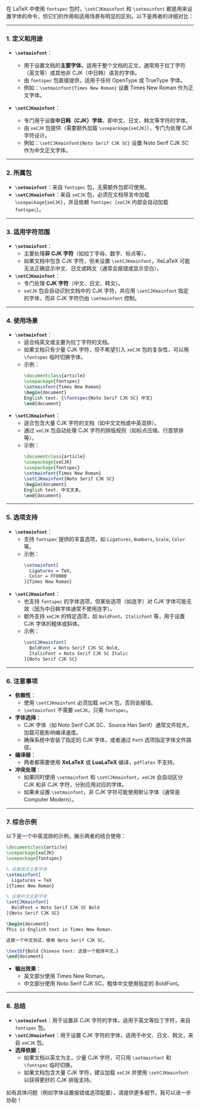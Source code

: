 在 LaTeX 中使用 `fontspec` 包时，`\setCJKmainfont` 和 `\setmainfont` 都是用来设置字体的命令，但它们的作用和适用场景有明显的区别。以下是两者的详细对比：

---

### 1. **定义和用途**
- **`\setmainfont`**：
  - 用于设置文档的**主要字体**，适用于整个文档的正文，通常用于拉丁字符（英文等）或其他非 CJK（中日韩）语言的字体。
  - 由 `fontspec` 包直接提供，适用于任何 OpenType 或 TrueType 字体。
  - 例如：`\setmainfont{Times New Roman}` 设置 Times New Roman 作为正文字体。

- **`\setCJKmainfont`**：
  - 专门用于设置**中日韩（CJK）字体**，即中文、日文、韩文等字符的字体。
  - 由 `xeCJK` 包提供（需要额外加载 `\usepackage{xeCJK}`），专门为处理 CJK 字符设计。
  - 例如：`\setCJKmainfont{Noto Serif CJK SC}` 设置 Noto Serif CJK SC 作为中文正文字体。

---

### 2. **所属包**
- **`\setmainfont`**：来自 `fontspec` 包，无需额外包即可使用。
- **`\setCJKmainfont`**：来自 `xeCJK` 包，必须在文档导言中加载 `\usepackage{xeCJK}`，并且依赖 `fontspec`（`xeCJK` 内部会自动加载 `fontspec`）。

---

### 3. **适用字符范围**
- **`\setmainfont`**：
  - 主要处理**非 CJK 字符**（如拉丁字母、数字、标点等）。
  - 如果文档中包含 CJK 字符，但未设置 `\setCJKmainfont`，XeLaTeX 可能无法正确显示中文、日文或韩文（通常会报错或显示空白）。
- **`\setCJKmainfont`**：
  - 专门处理 **CJK 字符**（中文、日文、韩文）。
  - `xeCJK` 包会自动识别文档中的 CJK 字符，并应用 `\setCJKmainfont` 指定的字体，而非 CJK 字符仍由 `\setmainfont` 控制。

---

### 4. **使用场景**
- **`\setmainfont`**：
  - 适合纯英文或主要为拉丁字符的文档。
  - 如果文档只有少量 CJK 字符，但不希望引入 `xeCJK` 包的复杂性，可以用 `\fontspec` 临时切换字体。
  - 示例：
    ```latex
    \documentclass{article}
    \usepackage{fontspec}
    \setmainfont{Times New Roman}
    \begin{document}
    English text. {\fontspec{Noto Serif CJK SC} 中文}
    \end{document}
    ```
- **`\setCJKmainfont`**：
  - 适合包含大量 CJK 字符的文档（如中文文档或中英混排）。
  - 通过 `xeCJK` 包自动处理 CJK 字符的排版规则（如标点压缩、行首禁排等）。
  - 示例：
    ```latex
    \documentclass{article}
    \usepackage{xeCJK}
    \usepackage{fontspec}
    \setmainfont{Times New Roman}
    \setCJKmainfont{Noto Serif CJK SC}
    \begin{document}
    English text. 中文文本。
    \end{document}
    ```

---

### 5. **选项支持**
- **`\setmainfont`**：
  - 支持 `fontspec` 提供的丰富选项，如 `Ligatures`, `Numbers`, `Scale`, `Color` 等。
  - 示例：
    ```latex
    \setmainfont[
      Ligatures = TeX,
      Color = FF0000
    ]{Times New Roman}
    ```
- **`\setCJKmainfont`**：
  - 也支持 `fontspec` 的字体选项，但某些选项（如连字）对 CJK 字体可能无效（因为中日韩字体通常不使用连字）。
  - 额外支持 `xeCJK` 的特定选项，如 `BoldFont`、`ItalicFont` 等，用于设置 CJK 字体的粗体或斜体。
  - 示例：
    ```latex
    \setCJKmainfont[
      BoldFont = Noto Serif CJK SC Bold,
      ItalicFont = Noto Serif CJK SC Italic
    ]{Noto Serif CJK SC}
    ```

---

### 6. **注意事项**
- **依赖性**：
  - 使用 `\setCJKmainfont` 必须加载 `xeCJK` 包，否则会报错。
  - `\setmainfont` 不需要 `xeCJK`，只需 `fontspec`。
- **字体选择**：
  - CJK 字体（如 Noto Serif CJK SC、Source Han Serif）通常文件较大，加载可能影响编译速度。
  - 确保系统中安装了指定的 CJK 字体，或者通过 `Path` 选项指定字体文件路径。
- **编译器**：
  - 两者都需要使用 **XeLaTeX** 或 **LuaLaTeX** 编译，`pdflatex` 不支持。
- **冲突处理**：
  - 如果同时使用 `\setmainfont` 和 `\setCJKmainfont`，`xeCJK` 会自动区分 CJK 和非 CJK 字符，分别应用对应的字体。
  - 如果未设置 `\setmainfont`，非 CJK 字符可能使用默认字体（通常是 Computer Modern）。

---

### 7. **综合示例**
以下是一个中英混排的示例，展示两者的结合使用：

```latex
\documentclass{article}
\usepackage{xeCJK}
\usepackage{fontspec}

% 设置英文主要字体
\setmainfont[
  Ligatures = TeX
]{Times New Roman}

% 设置中文主要字体
\setCJKmainfont[
  BoldFont = Noto Serif CJK SC Bold
]{Noto Serif CJK SC}

\begin{document}
This is English text in Times New Roman.

这是一个中文测试，使用 Noto Serif CJK SC。

\textbf{Bold Chinese text: 这是一个粗体中文。}
\end{document}
```

- **输出效果**：
  - 英文部分使用 Times New Roman。
  - 中文部分使用 Noto Serif CJK SC，粗体中文使用指定的 BoldFont。

---

### 8. **总结**
- **`\setmainfont`**：用于设置非 CJK 字符的字体，适用于英文等拉丁字符，来自 `fontspec` 包。
- **`\setCJKmainfont`**：用于设置 CJK 字符的字体，适用于中文、日文、韩文，来自 `xeCJK` 包。
- **选择依据**：
  - 如果文档以英文为主，少量 CJK 字符，可只用 `\setmainfont` 和 `\fontspec` 临时切换。
  - 如果文档包含大量 CJK 字符，建议加载 `xeCJK` 并使用 `\setCJKmainfont` 以获得更好的 CJK 排版支持。

如有具体问题（例如字体设置报错或选项配置），请提供更多细节，我可以进一步协助！